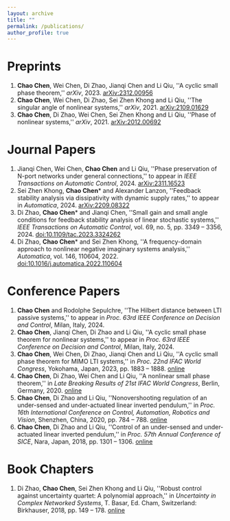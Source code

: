 ```yaml
---
layout: archive
title: ""
permalink: /publications/
author_profile: true
---
```


Preprints
======
1. **Chao Chen**, Wei Chen, Di Zhao, Jianqi Chen and Li Qiu, ''A cyclic small phase theorem,'' *arXiv*, 2023. [arXiv:2312.00956](https://arxiv.org/abs/2312.00956)
2. **Chao Chen**, Wei Chen, Di Zhao, Sei Zhen Khong and Li Qiu, ''The singular angle of nonlinear systems,'' *arXiv*, 2021. [arXiv:2109.01629](https://arxiv.org/abs/2109.01629)
3. **Chao Chen**, Di Zhao, Wei Chen, Sei Zhen Khong and Li Qiu, ''Phase of nonlinear systems,'' *arXiv*, 2021. [arXiv:2012.00692](https://arxiv.org/abs/2012.00692)

Journal Papers
======
1. Jianqi Chen, Wei Chen, **Chao Chen** and Li Qiu, ''Phase preservation of N-port networks under general connections,'' to appear in *IEEE Transactions on Automatic Control*, 2024. [arXiv:2311.16523](https://arxiv.org/abs/2311.16523)
2. Sei Zhen Khong, **Chao Chen*** and Alexander Lanzon, ''Feedback stability analysis via dissipativity with dynamic supply rates,'' to appear in *Automatica*, 2024. [arXiv:2209.08322](https://arxiv.org/abs/2209.08322)
3. Di Zhao,  **Chao Chen*** and Jianqi Chen, ''Small gain and small angle conditions for feedback stability analysis of linear stochastic systems,'' *IEEE Transactions on Automatic Control*, vol. 69, no. 5, pp. 3349 – 3356, 2024. [doi:10.1109/tac.2023.3324262](https://doi.org/10.1109/tac.2023.3324262)
4. Di Zhao, **Chao Chen*** and Sei Zhen Khong, ''A frequency-domain approach to nonlinear negative imaginary systems analysis,'' *Automatica*, vol. 146, 110604, 2022. [doi:10.1016/j.automatica.2022.110604](https://doi.org/10.1016/j.automatica.2022.110604)


Conference Papers
======
1. **Chao Chen** and Rodolphe Sepulchre, ''The Hilbert distance between LTI passive systems,'' to appear in *Proc. 63rd IEEE Conference on Decision and Control*, Milan, Italy, 2024.
2. **Chao Chen**, Jianqi Chen, Di Zhao and Li Qiu, ''A cyclic small phase theorem for nonlinear systems,'' to appear in *Proc. 63rd IEEE Conference on Decision and Control*, Milan, Italy, 2024.
3. **Chao Chen**, Wei Chen, Di Zhao, Jianqi Chen and Li Qiu, ''A cyclic small phase theorem for MIMO LTI systems,'' in *Proc. 22nd IFAC World Congress*, Yokohama, Japan, 2023, pp. 1883 – 1888. [online](https://doi.org/10.1016/j.ifacol.2023.10.1906)
4. **Chao Chen**, Di Zhao, Wei Chen and Li Qiu, ''A nonlinear small phase theorem,'' in *Late Breaking Results of 21st IFAC World Congress*, Berlin, Germany, 2020. [online](https://ifatwww.et.uni-magdeburg.de/ifac2020/media/pdfs/4488.pdf)
5. **Chao Chen**, Di Zhao and Li Qiu, ''Nonovershooting regulation of an under-sensed and under-actuated linear inverted pendulum,'' in *Proc. 16th International Conference on Control, Automation, Robotics and Vision*, Shenzhen, China, 2020, pp. 784 – 788. [online](https://doi.org/10.1109/ICARCV50220.2020.9305461)
6. **Chao Chen**, Di Zhao and Li Qiu, ''Control of an under-sensed and under-actuated linear inverted pendulum,'' in *Proc. 57th Annual Conference of SICE*, Nara, Japan, 2018, pp. 1301 – 1306. [online](https://doi.org/10.23919/SICE.2018.8492573)

Book Chapters
======
1. Di Zhao, **Chao Chen**, Sei Zhen Khong and Li Qiu, ''Robust control against uncertainty quartet: A polynomial approach,'' in *Uncertainty in Complex Networked Systems*, T. Basar, Ed. Cham, Switzerland: Birkhauser, 2018, pp. 149 – 178. [online](https://doi.org/10.1007/978-3-030-04630-9_4)
